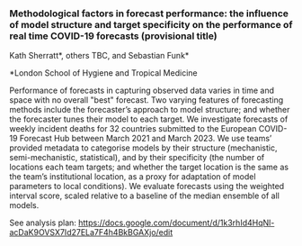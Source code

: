 ### Methodological factors in forecast performance: the influence of model structure and target specificity on the performance of real time COVID-19 forecasts (provisional title)
Kath Sherratt*, others TBC, and Sebastian Funk*

*London School of Hygiene and Tropical Medicine

Performance of forecasts in capturing observed data varies in time and space with no overall "best" forecast. Two varying features of forecasting methods include the forecaster’s approach to model structure; and whether the forecaster tunes their model to each target. We investigate forecasts of weekly incident deaths for 32 countries submitted to the European COVID-19 Forecast Hub between March 2021 and March 2023. 
We use teams’ provided metadata to categorise models by their structure (mechanistic, semi-mechanistic, statistical), and by their specificity (the number of locations each team targets; and whether the target location is the same as the team’s institutional location, as a proxy for adaptation of model parameters to local conditions). We evaluate forecasts using the weighted interval score, scaled relative to a baseline of the median ensemble of all models.

See analysis plan: 
https://docs.google.com/document/d/1k3rhId4HqNl-acDaK9OVSX7Id27ELa7F4h4BkBGAXjo/edit
